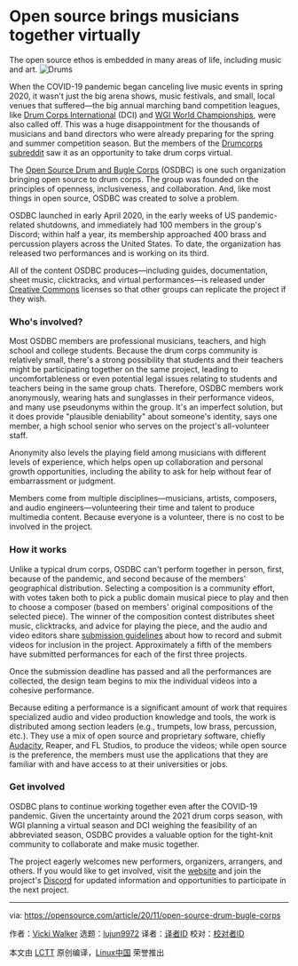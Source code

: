 [#]: collector: (lujun9972)
[#]: translator: ( )
[#]: reviewer: ( )
[#]: publisher: ( )
[#]: url: ( )
[#]: subject: (Open source brings musicians together virtually)
[#]: via: (https://opensource.com/article/20/11/open-source-drum-bugle-corps)
[#]: author: (Vicki Walker https://opensource.com/users/vicki-walker)

Open source brings musicians together virtually
======
The open source ethos is embedded in many areas of life, including music
and art.
![Drums ][1]

When the COVID-19 pandemic began canceling live music events in spring 2020, it wasn't just the big arena shows, music festivals, and small, local venues that suffered—the big annual marching band competition leagues, like [Drum Corps International][2] (DCI) and [WGI World Championships][3], were also called off. This was a huge disappointment for the thousands of musicians and band directors who were already preparing for the spring and summer competition season. But the members of the [Drumcorps subreddit][4] saw it as an opportunity to take drum corps virtual.

The [Open Source Drum and Bugle Corps][5] (OSDBC) is one such organization bringing open source to drum corps. The group was founded on the principles of openness, inclusiveness, and collaboration. And, like most things in open source, OSDBC was created to solve a problem.

OSDBC launched in early April 2020, in the early weeks of US pandemic-related shutdowns, and immediately had 100 members in the group's Discord; within half a year, its membership approached 400 brass and percussion players across the United States. To date, the organization has released two performances and is working on its third.

All of the content OSDBC produces—including guides, documentation, sheet music, clicktracks, and virtual performances—is released under [Creative Commons][6] licenses so that other groups can replicate the project if they wish.

### Who's involved?

Most OSDBC members are professional musicians, teachers, and high school and college students. Because the drum corps community is relatively small, there's a strong possibility that students and their teachers might be participating together on the same project, leading to uncomfortableness or even potential legal issues relating to students and teachers being in the same group chats. Therefore, OSDBC members work anonymously, wearing hats and sunglasses in their performance videos, and many use pseudonyms within the group. It's an imperfect solution, but it does provide "plausible deniability" about someone's identity, says one member, a high school senior who serves on the project's all-volunteer staff.

Anonymity also levels the playing field among musicians with different levels of experience, which helps open up collaboration and personal growth opportunities, including the ability to ask for help without fear of embarrassment or judgment.

Members come from multiple disciplines—musicians, artists, composers, and audio engineers—volunteering their time and talent to produce multimedia content. Because everyone is a volunteer, there is no cost to be involved in the project.

### How it works

Unlike a typical drum corps, OSDBC can't perform together in person, first, because of the pandemic, and second because of the members' geographical distribution. Selecting a composition is a community effort, with votes taken both to pick a public domain musical piece to play and then to choose a composer (based on members' original compositions of the selected piece). The winner of the composition contest distributes sheet music, clicktracks, and advice for playing the piece, and the audio and video editors share [submission guidelines][7] about how to record and submit videos for inclusion in the project. Approximately a fifth of the members have submitted performances for each of the first three projects.

Once the submission deadline has passed and all the performances are collected, the design team begins to mix the individual videos into a cohesive performance.

Because editing a performance is a significant amount of work that requires specialized audio and video production knowledge and tools, the work is distributed among section leaders (e.g., trumpets, low brass, percussion, etc.). They use a mix of open source and proprietary software, chiefly [Audacity][8], Reaper, and FL Studios, to produce the videos; while open source is the preference, the members must use the applications that they are familiar with and have access to at their universities or jobs.

### Get involved

OSDBC plans to continue working together even after the COVID-19 pandemic. Given the uncertainty around the 2021 drum corps season, with WGI planning a virtual season and DCI weighing the feasibility of an abbreviated season, OSDBC provides a valuable option for the tight-knit community to collaborate and make music together.

The project eagerly welcomes new performers, organizers, arrangers, and others. If you would like to get involved, visit the [website][5] and join the project's [Discord][9] for updated information and opportunities to participate in the next project.

--------------------------------------------------------------------------------

via: https://opensource.com/article/20/11/open-source-drum-bugle-corps

作者：[Vicki Walker][a]
选题：[lujun9972][b]
译者：[译者ID](https://github.com/译者ID)
校对：[校对者ID](https://github.com/校对者ID)

本文由 [LCTT](https://github.com/LCTT/TranslateProject) 原创编译，[Linux中国](https://linux.cn/) 荣誉推出

[a]: https://opensource.com/users/vicki-walker
[b]: https://github.com/lujun9972
[1]: https://opensource.com/sites/default/files/styles/image-full-size/public/lead-images/drums-beat.png?itok=vhr6E_f1 (Drums )
[2]: https://www.dci.org/
[3]: https://www.wgi.org/
[4]: https://www.reddit.com/r/drumcorps/
[5]: https://opensourcedbc.org/
[6]: https://creativecommons.org/
[7]: https://opensourcedbc.org/info-for-members/
[8]: https://opensource.com/education/16/9/audacity-classroom
[9]: https://discord.gg/6QmCSK3
